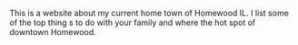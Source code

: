 This is a website about my current home town of Homewood IL. I list some of the top thing s to do with your family and where the hot spot of downtown Homewood.
